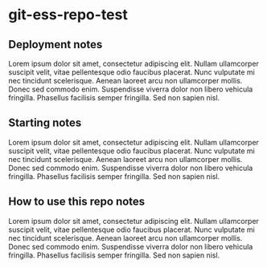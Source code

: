 ﻿# git-ess-repo-test

## Deployment notes
Lorem ipsum dolor sit amet, consectetur adipiscing elit. Nullam ullamcorper suscipit velit, vitae pellentesque odio faucibus placerat. Nunc vulputate mi nec tincidunt scelerisque. Aenean laoreet arcu non ullamcorper mollis. Donec sed commodo enim. Suspendisse viverra dolor non libero vehicula fringilla. Phasellus facilisis semper fringilla. Sed non sapien nisl.

## Starting notes
Lorem ipsum dolor sit amet, consectetur adipiscing elit. Nullam ullamcorper suscipit velit, vitae pellentesque odio faucibus placerat. Nunc vulputate mi nec tincidunt scelerisque. Aenean laoreet arcu non ullamcorper mollis. Donec sed commodo enim. Suspendisse viverra dolor non libero vehicula fringilla. Phasellus facilisis semper fringilla. Sed non sapien nisl.

## How to use this repo notes

Lorem ipsum dolor sit amet, consectetur adipiscing elit. Nullam ullamcorper suscipit velit, vitae pellentesque odio faucibus placerat. Nunc vulputate mi nec tincidunt scelerisque. Aenean laoreet arcu non ullamcorper mollis. Donec sed commodo enim. Suspendisse viverra dolor non libero vehicula fringilla. Phasellus facilisis semper fringilla. Sed non sapien nisl.
